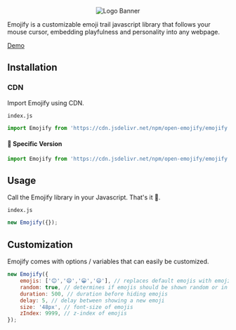 <p align="center">
<img alt="Logo Banner" src="https://raw.githubusercontent.com/open-emojify/emojify/main/banner/banner.svg?sanitize=true"/>
<br/>

<div align="left">Emojify is a customizable emoji trail javascript library that follows your mouse cursor, embedding playfulness and personality into any webpage.</div>
<div align="left">

[Demo](https://open-emojify.github.io/emojify/)

## Installation

### CDN

Import Emojify using CDN.

```index.js```

```js
import Emojify from 'https://cdn.jsdelivr.net/npm/open-emojify/emojify.min.js';
```

#### 🚧 Specific Version
```js
import Emojify from 'https://cdn.jsdelivr.net/npm/open-emojify/emojify.min.js@latest';
```

## Usage

Call the Emojify library in your Javascript. That's it 🎉.

```index.js```

```js
new Emojify({});
```

## Customization

Emojify comes with options / variables that can easily be customized.

```js
new Emojify({
    emojis: ['😊','😄','😀','😃'], // replaces default emojis with emojis within a string
    random: true, // determines if emojis should be shown random or in order
    duration: 500, // duration before hiding emojis
    delay: 5, // delay between showing a new emoji
    size: '48px', // font-size of emojis
    zIndex: 9999, // z-index of emojis
});
```